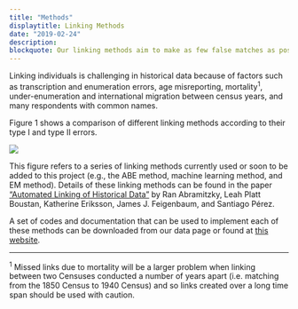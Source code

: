 ```yaml
---
title: "Methods"
displaytitle: Linking Methods
date: "2019-02-24"
description:
blockquote: Our linking methods aim to make as few false matches as possible (minimize type I errors) while creating as many of the true matches as possible (minimize type II errors).
---
```

Linking individuals is challenging in historical data because of factors such as transcription and enumeration errors, age misreporting, mortality<sup>1</sup>, under-enumeration and international migration between census years, and many respondents with common names.
    
Figure 1 shows a comparison of different linking methods according to their type I and type II errors.

<img src="/uploads/link_methods.png" />

This figure refers to a series of linking methods currently used or soon to be added to this project (e.g., the ABE method, machine learning method, and EM method). Details of these linking methods can be found in the paper <a target="_blank" href="https://scholar.princeton.edu/sites/default/files/lboustan/files/nber_automated_linking.pdf">“Automated Linking of Historical Data”</a> by Ran Abramitzky, Leah Platt Boustan, Katherine Eriksson, James J. Feigenbaum, and Santiago Pérez. 
    
A set of codes and documentation that can be used to implement each of these methods can be downloaded from our data page or found at <a target="_blank" href="https://ranabr.people.stanford.edu/matching-codes">this website</a>.

<hr>

<p class="footnote"><sup>1</sup> Missed links due to mortality will be a larger problem when linking between two Censuses conducted a number of years apart (i.e. matching from the 1850 Census to 1940 Census) and so links created over a long time span should be used with caution.</p>       